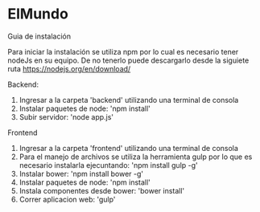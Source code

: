 # ElMundo

Guia de instalación

Para iniciar la instalación se utiliza npm por lo cual es necesario tener nodeJs en su equipo. De no tenerlo puede descargarlo desde la siguiete ruta https://nodejs.org/en/download/

Backend:

1. Ingresar a la carpeta 'backend' utilizando una terminal de consola
2. Instalar paquetes de node:  'npm install'
3. Subir servidor: 'node app.js'

Frontend


1. Ingresar a la carpeta 'frontend' utilizando una terminal de consola
2. Para el manejo de archivos se utiliza la herramienta gulp por lo que es necesario instalarla ejecuntando: 'npm install gulp -g'
3. Instalar bower:  'npm install bower -g'
4. Instalar paquetes de node: 'npm install'
5. Instala componentes desde bower: 'bower install'
6. Correr aplicacion web: 'gulp' 